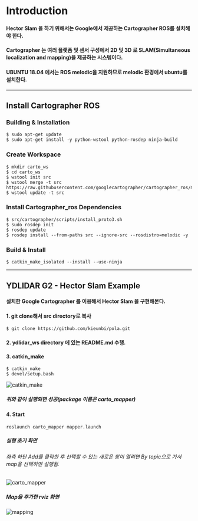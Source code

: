 # Introduction
#### Hector Slam 을 하기 위해서는 Google에서 제공하는 Cartographer ROS를 설치해야 한다.
#### Cartographer 는 여러 플랫폼 및 센서 구성에서 2D 및 3D 로 SLAM(Simultaneous localization and mapping)을 제공하는 시스템이다.
#### UBUNTU 18.04 에서는 ROS melodic을 지원하므로 melodic 환경에서 ubuntu를 설치한다.
***
## Install Cartographer ROS
### Building & Installation
```
$ sudo apt-get update
$ sudo apt-get install -y python-wstool python-rosdep ninja-build
```
### Create Workspace
```
$ mkdir carto_ws
$ cd carto_ws
$ wstool init src
$ wstool merge -t src https://raw.githubusercontent.com/googlecartographer/cartographer_ros/master/cartographer_ros.rosinstall
$ wstool update -t src
```
### Install Cartographer_ros Dependencies
```
$ src/cartographer/scripts/install_proto3.sh
$ sudo rosdep init
$ rosdep update
$ rosdep install --from-paths src --ignore-src --rosdistro=melodic -y
```
### Build & Install 
```
$ catkin_make_isolated --install --use-ninja
```
***
## YDLIDAR G2 - Hector Slam Example
#### 설치한 Google Cartographer 를 이용해서 Hector Slam 을 구현해본다. 

#### 1. git clone해서 src directory로 복사
```
$ git clone https://github.com/kieunbi/pola.git
```
#### 2. ydlidar_ws directory 에 있는 README.md 수행.
#### 3. catkin_make
```
$ catkin_make
$ devel/setup.bash
```
![catkin_make](https://user-images.githubusercontent.com/46383014/74773036-748a8180-52d4-11ea-9525-d722b1c4b610.png)
##### 위와 같이 실행되면 성공(package 이름은 carto_mapper)
#### 4. Start
```
roslaunch carto_mapper mapper.launch
```
##### 실행 초기 화면
###### 좌측 하단 Add를 클릭한 후 선택할 수 있는 새로운 창이 열리면 By topic으로 가서 map을 선택하면 실행됨.
![carto_mapper](https://user-images.githubusercontent.com/46383014/74772881-27a6ab00-52d4-11ea-8560-69eb8f37c5ab.png)
##### Map을 추가한 rviz 화면
![mapping](https://user-images.githubusercontent.com/46383014/74772888-28d7d800-52d4-11ea-86e0-ed633e76b4e1.png)

